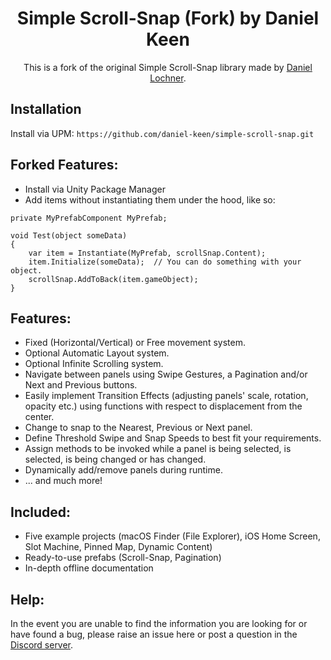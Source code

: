 <h1 align="middle">Simple Scroll-Snap (Fork) by Daniel Keen</h1>
<p align="middle">This is a fork of the original Simple Scroll-Snap library made by <a href="https://github.com/daniellochner/simple-scroll-snap/commits?author=daniellochner">Daniel Lochner</a>.</p>

## Installation
Install via UPM:
`https://github.com/daniel-keen/simple-scroll-snap.git`  

## Forked Features:
- Install via Unity Package Manager
- Add items without instantiating them under the hood, like so:
```
private MyPrefabComponent MyPrefab;

void Test(object someData)
{
    var item = Instantiate(MyPrefab, scrollSnap.Content);
    item.Initialize(someData);  // You can do something with your object.
    scrollSnap.AddToBack(item.gameObject);
}
```

## Features:
- Fixed (Horizontal/Vertical) or Free movement system.
- Optional Automatic Layout system.
- Optional Infinite Scrolling system.
- Navigate between panels using Swipe Gestures, a Pagination and/or Next and Previous buttons.
- Easily implement Transition Effects (adjusting panels' scale, rotation, opacity etc.) using functions with respect to displacement from the center.
- Change to snap to the Nearest, Previous or Next panel.
- Define Threshold Swipe and Snap Speeds to best fit your requirements.
- Assign methods to be invoked while a panel is being selected, is selected, is being changed or has changed.
- Dynamically add/remove panels during runtime.
- ... and much more!

## Included:
- Five example projects (macOS Finder (File Explorer), iOS Home Screen, Slot Machine, Pinned Map, Dynamic Content)
- Ready-to-use prefabs (Scroll-Snap, Pagination)
- In-depth offline documentation

## Help:
In the event you are unable to find the information you are looking for or have found a bug, please raise an issue here or post a question in the [Discord server](https://discord.gg/sJysbdu).
